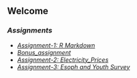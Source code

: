 ## **Welcome**
### *Assignments*
- *[Assignment-1: R Markdown](assignment_1_rmarkdown.html)*
- *[Bonus_assignment](bonus_assignment.html)*
- *[Assignment-2: Electricity_Prices](Assignment2-Electricity_Prices.html)*
- *[Assignment-3: Esoph and Youth Survey](Assignment3_Esoph_Youth_Survey.html)*
